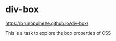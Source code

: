 # div-box
https://brunopulheze.github.io/div-box/

This is a task to explore the box properties of CSS
